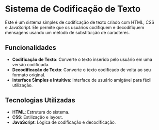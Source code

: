 # Sistema de Codificação de Texto

Este é um sistema simples de codificação de texto criado com HTML, CSS e JavaScript. Ele permite que os usuários codifiquem e decodifiquem mensagens usando um método de substituição de caracteres.

## Funcionalidades

- **Codificação de Texto**: Converte o texto inserido pelo usuário em uma versão codificada.
- **Decodificação de Texto**: Converte o texto codificado de volta ao seu formato original.
- **Interface Simples e Intuitiva**: Interface de usuário amigável para fácil utilização.

## Tecnologias Utilizadas

- **HTML**: Estrutura do sistema.
- **CSS**: Estilização e layout.
- **JavaScript**: Lógica de codificação e decodificação.